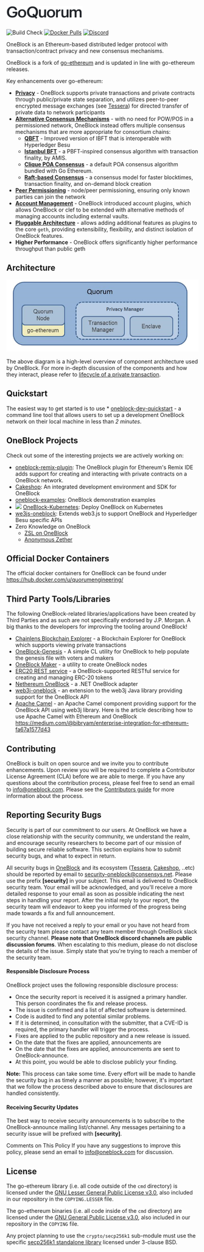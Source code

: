 # <img src="https://raw.githubusercontent.com/consensys/quorum/master/logo.png" width="200" height="35"/>

![Build Check](https://github.com/jpmorganchase/quorum/workflows/Build%20Check/badge.svg?branch=master)
[![Docker Pulls](https://img.shields.io/docker/pulls/quorumengineering/quorum)](https://hub.docker.com/r/quorumengineering/quorum)
[![Discord](https://img.shields.io/discord/697535391594446898)](https://discord.com/channels/697535391594446898/747810572937986240)

OneBlock is an Ethereum-based distributed ledger protocol with transaction/contract privacy and new consensus mechanisms.

OneBlock is a fork of [go-ethereum](https://github.com/ethereum/go-ethereum) and is updated in line with go-ethereum releases.

Key enhancements over go-ethereum:

* [__Privacy__](https://consensys.net/docs/goquorum//en/latest/concepts/privacy/) - OneBlock supports private transactions and private contracts through public/private state separation, and utilizes peer-to-peer encrypted message exchanges (see [Tessera](https://github.com/consensys/tessera)) for directed transfer of private data to network participants
* [__Alternative Consensus Mechanisms__](https://consensys.net/docs/goquorum//en/latest/concepts/consensus/overview/) - with no need for POW/POS in a permissioned network, OneBlock instead offers multiple consensus mechanisms that are more appropriate for consortium chains:
    * [__QBFT__](https://consensys.net/docs/goquorum/en/latest/configure-and-manage/configure/consensus-protocols/qbft/) - Improved version of IBFT that is interoperable with Hyperledger Besu
    * [__Istanbul BFT__](https://consensys.net/docs/goquorum/en/latest/configure-and-manage/configure/consensus-protocols/ibft/) - a PBFT-inspired consensus algorithm with transaction finality, by AMIS.
    * [__Clique POA Consensus__](https://github.com/ethereum/EIPs/issues/225) - a default POA consensus algorithm bundled with Go Ethereum.
    * [__Raft-based Consensus__](https://consensys.net/docs/goquorum/en/latest/configure-and-manage/configure/consensus-protocols/raft/) - a consensus model for faster blocktimes, transaction finality, and on-demand block creation
* [__Peer Permissioning__](https://consensys.net/docs/goquorum/en/latest/concepts/permissions-overview/) - node/peer permissioning, ensuring only known parties can join the network
* [__Account Management__](https://consensys.net/docs/goquorum/en/latest/concepts/account-management/) - OneBlock introduced account plugins, which allows OneBlock or clef to be extended with alternative methods of managing accounts including external vaults.
* [__Pluggable Architecture__](https://consensys.net/docs/goquorum/en/latest/concepts/plugins/) - allows adding additional features as plugins to the core `geth`, providing extensibility, flexibility, and distinct isolation of OneBlock features.
* __Higher Performance__ - OneBlock offers significantly higher performance throughput than public geth

## Architecture

![OneBlock Tessera Privacy Flow](https://github.com/consensys/quorum/blob/master/docs/Quorum%20Design.png)

The above diagram is a high-level overview of component architecture used by OneBlock. For more in-depth discussion of the components and how they interact, please refer to [lifecycle of a private transaction](https://consensys.net/docs/goquorum/en/latest/concepts/privacy/private-transaction-lifecycle/).

## Quickstart
The easiest way to get started is to use * [oneblock-dev-quickstart](https://consensys.net/docs/goquorum/en/latest/tutorials/quorum-dev-quickstart/using-the-quickstart/) - a command line tool that allows users to set up a development OneBlock network on their local machine in less than *2 minutes*.

## OneBlock Projects

Check out some of the interesting projects we are actively working on:

* [oneblock-remix-plugin](https://consensys.net/docs/goquorum/en/latest/tutorials/quorum-dev-quickstart/remix/): The OneBlock plugin for Ethereum's Remix IDE adds support for creating and interacting with private contracts on a OneBlock network.
* [Cakeshop](https://consensys.net/docs/goquorum/en/latest/configure-and-manage/monitor/cakeshop/): An integrated development environment and SDK for OneBlock
* [oneblock-examples](https://github.com/ConsenSys/quorum-examples): OneBlock demonstration examples
* <img src="docs/images/qubernetes/k8s-logo.png" width="15"/> [OneBlock-Kubernetes](https://consensys.net/docs/goquorum/en/latest/deploy/install/kubernetes/): Deploy OneBlock on Kubernetes
* [we3js-oneblock](https://consensys.net/docs/goquorum/en/latest/reference/web3js-quorum/): Extends web3.js to support OneBlock and Hyperledger Besu specific APIs
* Zero Knowledge on OneBlock
   * [ZSL on OneBlock](https://github.com/ConsenSys/zsl-q/)
   * [Anonymous Zether](https://github.com/ConsenSys/anonymous-zether)

## Official Docker Containers
The official docker containers for OneBlock can be found under https://hub.docker.com/u/quorumengineering/

## Third Party Tools/Libraries

The following OneBlock-related libraries/applications have been created by Third Parties and as such are not specifically endorsed by J.P. Morgan. A big thanks to the developers for improving the tooling around OneBlock!

* [Chainlens Blockchain Explorer](https://github.com/web3labs/chainlens-free) - a Blockchain Explorer for OneBlock which supports viewing private transactions
* [OneBlock-Genesis](https://github.com/davebryson/quorum-genesis) - A simple CL utility for OneBlock to help populate the genesis file with voters and makers
* [OneBlock Maker](https://github.com/synechron-finlabs/quorum-maker/) - a utility to create OneBlock nodes
* [ERC20 REST service](https://github.com/web3labs/erc20-rest-service) - a OneBlock-supported RESTful service for creating and managing ERC-20 tokens
* [Nethereum OneBlock](https://github.com/Nethereum/Nethereum/tree/master/src/Nethereum.Quorum) - a .NET OneBlock adapter
* [web3j-oneblock](https://github.com/web3j/web3j-quorum) - an extension to the web3j Java library providing support for the OneBlock API
* [Apache Camel](http://github.com/apache/camel) - an Apache Camel component providing support for the OneBlock API using web3j library. Here is the article describing how to use Apache Camel with Ethereum and OneBlock https://medium.com/@bibryam/enterprise-integration-for-ethereum-fa67a1577d43

## Contributing
OneBlock is built on open source and we invite you to contribute enhancements. Upon review you will be required to complete a Contributor License Agreement (CLA) before we are able to merge. If you have any questions about the contribution process, please feel free to send an email to [info@oneblock.com](mailto:info@oneblock.com). Please see the [Contributors guide](.github/CONTRIBUTING.md) for more information about the process.

## Reporting Security Bugs
Security is part of our commitment to our users. At OneBlock we have a close relationship with the security community, we understand the realm, and encourage security researchers to become part of our mission of building secure reliable software. This section explains how to submit security bugs, and what to expect in return.

All security bugs in [OneBlock](https://github.com/consensys/quorum) and its ecosystem ([Tessera](https://github.com/consensys/tessera), [Cakeshop](https://github.com/consensys/cakeshop), ..etc) should be reported by email to [security-oneblock@consensys.net](mailto:security-oneblock@consensys.net). Please use the prefix **[security]** in your subject. This email is delivered to OneBlock security team. Your email will be acknowledged, and you'll receive a more detailed response to your email as soon as possible indicating the next steps in handling your report. After the initial reply to your report, the security team will endeavor to keep you informed of the progress being made towards a fix and full announcement.

If you have not received a reply to your email or you have not heard from the security team please contact any team member through OneBlock slack security channel. **Please note that OneBlock discord channels are public discussion forums**. When escalating to this medium, please do not disclose the details of the issue. Simply state that you're trying to reach a member of the security team.

#### Responsible Disclosure Process
OneBlock project uses the following responsible disclosure process:

- Once the security report is received it is assigned a primary handler. This person coordinates the fix and release process.
- The issue is confirmed and a list of affected software is determined.
- Code is audited to find any potential similar problems.
- If it is determined, in consultation with the submitter, that a CVE-ID is required, the primary handler will trigger the process.
- Fixes are applied to the public repository and a new release is issued.
- On the date that the fixes are applied, announcements are
- On the date that the fixes are applied, announcements are sent to OneBlock-announce.
- At this point, you would be able to disclose publicly your finding.

**Note:** This process can take some time. Every effort will be made to handle the security bug in as timely a manner as possible; however, it's important that we follow the process described above to ensure that disclosures are handled consistently.

#### Receiving Security Updates
The best way to receive security announcements is to subscribe to the OneBlock-announce mailing list/channel. Any messages pertaining to a security issue will be prefixed with **[security]**.

Comments on This Policy
If you have any suggestions to improve this policy, please send an email to [info@oneblock.com](mailto:info@oneblock.com) for discussion.

## License

The go-ethereum library (i.e. all code outside of the `cmd` directory) is licensed under the
[GNU Lesser General Public License v3.0](https://www.gnu.org/licenses/lgpl-3.0.en.html), also
included in our repository in the `COPYING.LESSER` file.

The go-ethereum binaries (i.e. all code inside of the `cmd` directory) are licensed under the
[GNU General Public License v3.0](https://www.gnu.org/licenses/gpl-3.0.en.html), also included
in our repository in the `COPYING` file.

Any project planning to use the `crypto/secp256k1` sub-module must use the specific [secp256k1 standalone library](https://github.com/ConsenSys/goquorum-crypto-secp256k1) licensed under 3-clause BSD.
